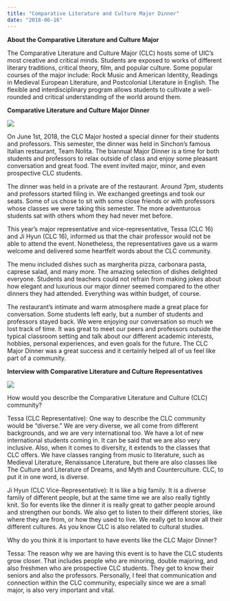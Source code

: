 ```yaml
---
title: "Comparative Literature and Culture Major Dinner"
date: "2018-06-16"
---
```


**About the Comparative Literature and Culture Major**

The Comparative Literature and Culture Major (CLC) hosts some of UIC’s most creative and critical minds. Students are exposed to works of different literary traditions, critical theory, film, and popular culture. Some popular courses of the major include: Rock Music and American Identity, Readings in Medieval European Literature, and Postcolonial Literature in English. The flexible and interdisciplinary program allows students to cultivate a well-rounded and critical understanding of the world around them.

**Comparative Literature and Culture Major Dinner**

![](./images/IMG_1594.jpg)

On June 1st, 2018, the CLC Major hosted a special dinner for their students and professors. This semester, the dinner was held in Sinchon’s famous Italian restaurant, Team Nolita. The biannual Major Dinner is a time for both students and professors to relax outside of class and enjoy some pleasant conversation and great food. The event invited major, minor, and even prospective CLC students.

The dinner was held in a private are of the restaurant. Around 7pm, students and professors started filing in. We exchanged greetings and took our seats. Some of us chose to sit with some close friends or with professors whose classes we were taking this semester. The more adventurous students sat with others whom they had never met before.

This year’s major representative and vice-representative, Tessa (CLC 16) and Ji Hyun (CLC 16), informed us that the chair professor would not be able to attend the event. Nonetheless, the representatives gave us a warm welcome and delivered some heartfelt words about the CLC community.

The menu included dishes such as margherita pizza, carbonara pasta, caprese salad, and many more. The amazing selection of dishes delighted everyone. Students and teachers could not refrain from making jokes about how elegant and luxurious our major dinner seemed compared to the other dinners they had attended. Everything was within budget, of course.

The restaurant’s intimate and warm atmosphere made a great place for conversation. Some students left early, but a number of students and professors stayed back. We were enjoying our conversation so much we lost track of time. It was great to meet our peers and professors outside the typical classroom setting and talk about our different academic interests, hobbies, personal experiences, and even goals for the future. The CLC Major Dinner was a great success and it certainly helped all of us feel like part of a community.

**Interview with Comparative Literature and Culture Representatives**

![](./images/IMG_1607.jpg)

How would you describe the Comparative Literature and Culture (CLC) community?

Tessa (CLC Representative): One way to describe the CLC community would be “diverse.” We are very diverse, we all come from different backgrounds, and we are very international too. We have a lot of new international students coming in. It can be said that we are also very inclusive. Also, when it comes to diversity, it extends to the classes that CLC offers. We have classes ranging from music to literature, such as Medieval Literature, Renaissance Literature, but there are also classes like The Culture and Literature of Dreams, and Myth and Counterculture. CLC, to put it in one word, is diverse.

Ji Hyun (CLC Vice-Representative): It is like a big family. It is a diverse family of different people, but at the same time we are also really tightly knit. So for events like the dinner it is really great to gather people around and strengthen our bonds. We also get to listen to their different stories, like where they are from, or how they used to live. We really get to know all their different cultures. As you know CLC is also related to cultural studies.

Why do you think it is important to have events like the CLC Major Dinner?

Tessa: The reason why we are having this event is to have the CLC students grow closer. That includes people who are minoring, double majoring, and also freshmen who are prospective CLC students. They get to know their seniors and also the professors. Personally, I feel that communication and connection within the CLC community, especially since we are a small major, is also very important and vital.
